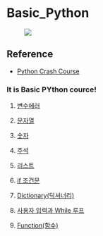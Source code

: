 # Basic_Python 
<figure>
<img src="http://farm9.staticflickr.com/8426/7758832526_cc8f681e48_c.jpg"></a>
</figure>

## Reference
- [Python Crash Course](https://ehmatthes.github.io/pcc/solutions/README.html)

### It is Basic PYthon cource!

1. [변수에러](https://github.com/Choco0914/Basic_Python/tree/basic)

2. [문자열](https://github.com/Choco0914/Basic_Python/tree/string)

3. [숫자](https://github.com/Choco0914/Basic_Python/tree/number)

4. [주석](https://github.com/Choco0914/Basic_Python/tree/comment)

5. [리스트](https://github.com/Choco0914/Basic_Python/tree/list)

6. [if 조건문](https://github.com/Choco0914/Basic_Python/tree/if)

7. [Dictionary(딕셔너리)](https://github.com/Choco0914/Basic_Python/tree/dictionary)

8. [사용자 입력과 While 루프](https://github.com/Choco0914/Basic_Python/tree/while)

9. [Function(함수)](https://github.com/Choco0914/Basic_Python/tree/function)
